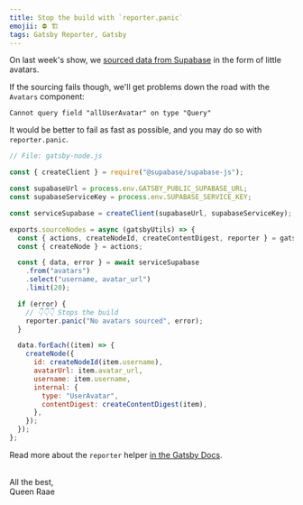 ```yaml
---
title: Stop the build with `reporter.panic`
emojii: ⛔️ 🏗
tags: Gatsby Reporter, Gatsby
---
```


On last week's show, we [sourced data from Supabase](/2022-08-26-source-supabase/) in the form of little avatars.

If the sourcing fails though, we'll get problems down the road with the `Avatars` component:

```
Cannot query field "allUserAvatar" on type "Query"
```

It would be better to fail as fast as possible, and you may do so with `reporter.panic`.

```js
// File: gatsby-node.js

const { createClient } = require("@supabase/supabase-js");

const supabaseUrl = process.env.GATSBY_PUBLIC_SUPABASE_URL;
const supabaseServiceKey = process.env.SUPABASE_SERVICE_KEY;

const serviceSupabase = createClient(supabaseUrl, supabaseServiceKey);

exports.sourceNodes = async (gatsbyUtils) => {
  const { actions, createNodeId, createContentDigest, reporter } = gatsbyUtils;
  const { createNode } = actions;

  const { data, error } = await serviceSupabase
    .from("avatars")
    .select("username, avatar_url")
    .limit(20);

  if (error) {
    // 👇👇👇 Stops the build
    reporter.panic("No avatars sourced", error);
  }

  data.forEach((item) => {
    createNode({
      id: createNodeId(item.username),
      avatarUrl: item.avatar_url,
      username: item.username,
      internal: {
        type: "UserAvatar",
        contentDigest: createContentDigest(item),
      },
    });
  });
};
```

Read more about the `reporter` helper [in the Gatsby Docs](https://www.gatsbyjs.com/docs/reference/config-files/node-api-helpers/#reporter).

&nbsp;  
All the best,  
Queen Raae
